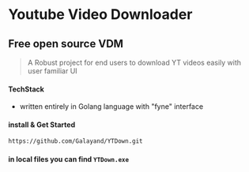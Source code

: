 <h1>Youtube Video Downloader</h1>

## Free open source VDM
> A Robust project for end users to download YT videos easily with user familiar UI 

#### TechStack
 - written entirely in Golang language with "fyne" interface
#### install & Get Started
```bash
https://github.com/Galayand/YTDown.git
```
#### in local files you can find `YTDown.exe` 
